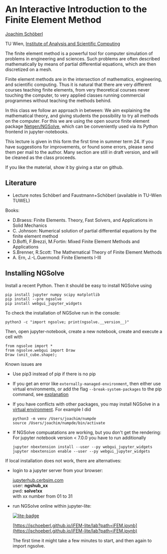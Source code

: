 # An Interactive Introduction to the Finite Element Method


[Joachim Schöberl](https://www.asc.tuwien.ac.at/~schoeberl)

TU Wien, [Institute of Analysis and Scientific Computing](https://www.tuwien.at/en/mg/asc)

The finite element method is a powerful tool for computer simulation of problems in engineering and sciences.
Such problems are often described mathematically by means of partial
differential equations, which are then discretized on a mesh.

Finite element methods are in the intersection of mathematics,
engineering, and scientific computing. Thus it is natural that there
are very different courses teaching finite elements, from very
theoretical courses never touching the computer, to very applied
classes running commercial programmes without teaching the methods
behind.

In this class we follow an approach in between: We aim explaining the
mathematical theory, and giving students the possibility to try all
methods on the computer. For this we are using the open source finite
element package [Netgen/NGSolve](https://www.ngsolve.org), which can be conveniently used via its
Python frontend in jupyter-notebooks.

This lecture is given in this form the first time in summer term 24.
If you have suggestions for improvements, or found some errors, please send them per mail
to the author.
Many section are still in draft version, and will be cleaned as the class proceeds.

If you like the material, show it by giving a star on github.


## Literature

* Lecture notes Schöberl and Faustmann+Schöberl (available in TU-Wien TUWEL)

Books:

* D.Braess: Finite Elements. Theory, Fast Solvers, and Applications in Solid Mechanics
* C. Johnson: Numerical solution of partial differential equations by the finite element method
* D.Boffi, F.Brezzi, M.Fortin: Mixed Finite Element Methods and Applications
* S.Brenner, R.Scott: The Mathematical Theory of Finite Element Methods
* A. Ern, J.-L.Guermond: Finite Elements I-III


## Installing NGSolve

Install a recent Python. Then it should be easy to install NGSolve using

    pip install jupyter numpy scipy matplotlib
    pip install --pre ngsolve
    pip install webgui_jupyter_widgets


To check the installation of NGSolve run in the console:

    python3 -c "import ngsolve; print(ngsolve.__version__)"

Then, open jupyter-notebook, create a new notebook, create and execute a cell with

    from ngsolve import *
    from ngsolve.webgui import Draw
    Draw (unit_cube.shape);


Known issues are
- Use pip3 instead of pip if there is no pip
- If you get an error like `externally-managed-environment`, then either use
virtual environments, or add the flag `--break-system-packages` to the pip command, see [explanation](https://veronneau.org/python-311-pip-and-breaking-system-packages.html)

- If you have conflicts with other packages, you may install NGSolve in a [virtual environment](https://docs.python.org/3/library/venv.html#creating-virtual-environments). For example I did

      python3 -m venv /Users/joachim/numpde
      source /Users/joachim/numpde/bin/activate

- If NGSolve compuatations are working, but you don't get the rendering: For jupyter notebook version < 7.0.0 you have to run additionally

      jupyter nbextension install --user --py webgui_jupyter_widgets
      jupyter nbextension enable --user --py webgui_jupyter_widgets
  


If local installation does not work, there are alternatives:

- login to a jupyter server from your browser:

  [jupyterhub.cerbsim.com](https://jupyterhub.cerbsim.com) <br>
  user: **ngshub_xx** <br>
  pwd:  **solve!xx** <br>
  with xx number from 01 to 31

  

- run NGSolve online within jupyter-lite:

  [![lite-badge](https://jupyterlite.rtfd.io/en/latest/_static/badge.svg)](https://jschoeberl.github.io/iFEM-lite/lab?path=iFEM.ipynb)

  [https://jschoeberl.github.io/iFEM-lite/lab?path=iFEM.ipynb](https://jschoeberl.github.io/iFEM-lite/lab?path=iFEM.ipynb)

  The first time it might take a few minutes to start, and then again to import ngsolve.
  



```{tableofcontents}
```
